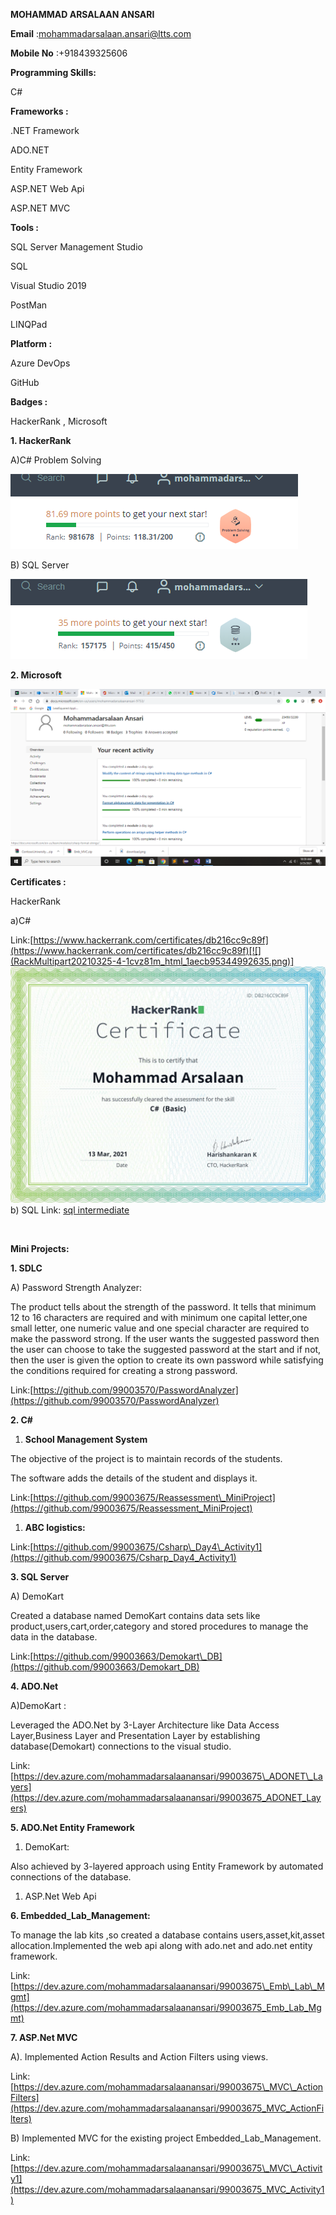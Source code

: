 
**MOHAMMAD ARSALAAN ANSARI**

**Email**  :[mohammadarsalaan.ansari@ltts.com](mailto:mohammadarsalaan.ansari@ltts.com)

**Mobile No**  :+918439325606

**Programming Skills:**

C#

**Frameworks :**

.NET Framework

ADO.NET

Entity Framework

ASP.NET Web Api

ASP.NET MVC

**Tools :**

SQL Server Management Studio

SQL

Visual Studio 2019

PostMan

LINQPad

**Platform :**

Azure DevOps

GitHub

**Badges :**

HackerRank , Microsoft

**1. HackerRank**

A)C# Problem Solving

![](https://github.com/99003675/MyProfile/blob/main/Badges/ProblemSolving.PNG?raw=true)

B) SQL Server

![](https://github.com/99003675/MyProfile/blob/main/Badges/SQL.PNG?raw=true)

**2. Microsoft**

![](https://github.com/99003675/MyProfile/blob/main/Badges/Screenshot%20(10).png?raw=true)

**Certificates :**

HackerRank

a)C#

Link:[https://www.hackerrank.com/certificates/db216cc9c89f](https://www.hackerrank.com/certificates/db216cc9c89f)[![](RackMultipart20210325-4-1cvz81m_html_1aecb95344992635.png)]
![](https://github.com/99003675/MyProfile/blob/main/Badges/download.png?raw=true)
b) SQL
Link: [sql intermediate](https://www.hackerrank.com/certificates/5c2191e8545b)

![]()

**Mini Projects:**

**1. SDLC**

A) Password Strength Analyzer:

The product tells about the strength of the password. It tells that minimum 12 to 16 characters are required and with minimum one capital letter,one small letter, one numeric value and one special character are required to make the password strong. If the user wants the suggested password then the user can choose to take the suggested password at the start and if not, then the user is given the option to create its own password while satisfying the conditions required for creating a strong password.

Link:[https://github.com/99003570/PasswordAnalyzer](https://github.com/99003570/PasswordAnalyzer)

**2. C#**

1. **School Management System**

The objective of the project is to maintain records of the students.

The software adds the details of the student and displays it.

Link:[https://github.com/99003675/Reassessment\_MiniProject](https://github.com/99003675/Reassessment_MiniProject)

1. **ABC logistics:**

Link:[https://github.com/99003675/Csharp\_Day4\_Activity1](https://github.com/99003675/Csharp_Day4_Activity1)

**3. SQL Server**

A) DemoKart

Created a database named DemoKart contains data sets like product,users,cart,order,category and stored procedures to manage the data in the database.

Link:[https://github.com/99003663/Demokart\_DB](https://github.com/99003663/Demokart_DB)

**4. ADO.Net**

A)DemoKart :

Leveraged the ADO.Net by 3-Layer Architecture like Data Access Layer,Business Layer and Presentation Layer by establishing database(Demokart) connections to the visual studio.

Link:[https://dev.azure.com/mohammadarsalaanansari/99003675\_ADONET\_Layers](https://dev.azure.com/mohammadarsalaanansari/99003675_ADONET_Layers)

**5. ADO.Net Entity Framework**

1. DemoKart:

Also achieved by 3-layered approach using Entity Framework by automated connections of the database.

1. ASP.Net Web Api

**6. Embedded\_Lab\_Management:**

To manage the lab kits ,so created a database contains users,asset,kit,asset allocation.Implemented the web api along with ado.net and ado.net entity framework.

Link:[https://dev.azure.com/mohammadarsalaanansari/99003675\_Emb\_Lab\_Mgmt](https://dev.azure.com/mohammadarsalaanansari/99003675_Emb_Lab_Mgmt)

**7. ASP.Net MVC**

A). Implemented Action Results and Action Filters using views.

Link:[https://dev.azure.com/mohammadarsalaanansari/99003675\_MVC\_ActionFilters](https://dev.azure.com/mohammadarsalaanansari/99003675_MVC_ActionFilters)

B) Implemented MVC for the existing project Embedded\_Lab\_Management.

Link:[https://dev.azure.com/mohammadarsalaanansari/99003675\_MVC\_Activity1](https://dev.azure.com/mohammadarsalaanansari/99003675_MVC_Activity1)
